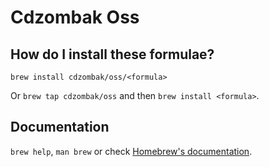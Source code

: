 # Cdzombak Oss

## How do I install these formulae?

`brew install cdzombak/oss/<formula>`

Or `brew tap cdzombak/oss` and then `brew install <formula>`.

## Documentation

`brew help`, `man brew` or check [Homebrew's documentation](https://docs.brew.sh).
